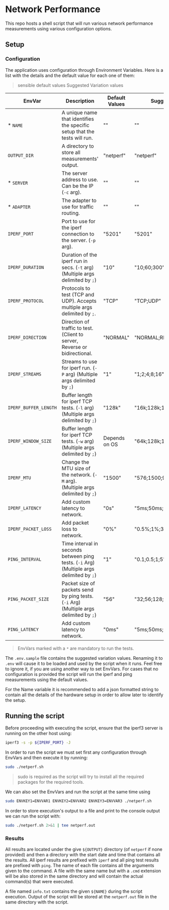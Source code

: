 # Network Performance

This repo hosts a shell script that will run various network performance measurements using various configuration 
options.

## Setup

### Configuration

The application uses configuration through Environment Variables. Here is a list with the details and the default
value for each one of them:

> sensible default values
> Suggested Variation values

| EnvVar                | Description                                                                              | Default Values | Suggested Variation Values          |
|-----------------------|------------------------------------------------------------------------------------------|----------------|-------------------------------------|
| * `NAME`              | A unique name that identifies the specific setup that the tests will run.                | ""             | ""                                  |
| `OUTPUT_DIR`          | A directory to store all measurements' output.                                           | "netperf"      | "netperf"                           |
| * `SERVER`            | The server address to use. Can be the IP (`-c` arg).                                     | ""             | ""                                  |
| * `ADAPTER`           | The adapter to use for traffic routing.                                                  | ""             | ""                                  |
| `IPERF_PORT`          | Port to use for the iperf connection to the server. (`-p` arg).                          | "5201"         | "5201"                              |
| `IPERF_DURATION`      | Duration of the iperf run in secs. (`-t` arg) (Multiple args delimited by `;`)           | "10"           | "10;60;300"                         |
| `IPERF_PROTOCOL`      | Protocols to test (TCP and UDP). Accepts multiple args delimited by `;`.                 | "TCP"          | "TCP;UDP"                           |
| `IPERF_DIRECTION`     | Direction of traffic to test. (Client to server, Reverse or bidirectional.               | "NORMAL"       | "NORMAL;REVERSE;BIDIRECTIONAL"      |
| `IPERF_STREAMS`       | Streams to use for iperf run. (`-P` arg) (Multiple args delimited by `;`)                | "1"            | "1;2;4;8;16"                        |
| `IPERF_BUFFER_LENGTH` | Buffer length for iperf TCP tests. (`-l` arg) (Multiple args delimited by `;`)           | "128k"         | "16k;128k;1M"                       |
| `IPERF_WINDOW_SIZE`   | Buffer length for iperf TCP tests. (`-w` arg) (Multiple args delimited by `;`)           | Depends on OS  | "64k;128k;1M"                       |
| `IPERF_MTU`           | Change the MTU size of the network. (`-M` arg). (Multiple args delimited by `;`)         | "1500"         | "576;1500;9000;1472;2000;3000;4000" |
| `IPERF_LATENCY`       | Add custom latency to network.                                                           | "0s"           | "5ms;50ms;100ms"                    |
| `IPERF_PACKET_LOSS`   | Add packet loss to network.                                                              | "0%"           | "0.5%;1%;3%"                        |
| `PING_INTERVAL`       | Time interval in seconds between ping tests. (`-i` Arg) (Multiple args delimited by `;`) | "1"            | "0.1;0.5;1;5"                       |
| `PING_PACKET_SIZE`    | Packet size of packets send by ping tests. (`-i` Arg) (Multiple args delimited by `;`)   | "56"           | "32;56;128;1024;4096"               |
| `PING_LATENCY`        | Add custom latency to network.                                                           | "0ms"          | "5ms;50ms;100ms"                    |

> EnvVars marked with a `*` are mandatory to run the tests.

The `.env.sample` file contains the suggested variation values. Renaming it to `.env` will cause it to be loaded and 
used by the script when it runs. Feel free to ignore it, if you are using another way to set EnvVars. For cases that no 
configuration is provided the script will run the iperf and ping measurements using the default values.

For the Name variable it is recommended to add a json formatted string to contain all the details of the hardware setup 
in order to allow later to identify the setup.

## Running the script

Before proceeding with executing the script, ensure that the iperf3 server is running on the other host using:
```bash
iperf3 -s -p ${IPERF_PORT} -J
```

In order to run the script we must set first any configuration through EnvVars and then execute it by running:
```bash
sudo ./netperf.sh
```

> sudo is required as the script will try to install all the required packages for the required tools.

We can also set the EnvVars and run the script at the same time using
```bash
sudo ENVKEY1=ENVVAR1 ENVKEY2=ENVVAR2 ENVKEY3=ENVVAR3 ./netperf.sh
```

In order to store execution's output to a file and print to the console output we can run the script with:
```bash
sudo ./netperf.sh 2>&1 | tee netperf.out
```

### Results

All results are located under the give `${OUTPUT}` directory (of `netperf` if none provided) and then a directory with 
the start date and time that contains all the results. All iperf results are prefixed with `iperf` and all ping test 
results are prefixed with `ping`. The name of each file contains all the arguments given to the command. A file with 
the same name but with a `.cmd` extension will be also stored in the same directory and will contain the actual 
command(s) that were executed. 

A file named `info.txt` contains the given `${NAME}` during the script execution. Output of the script will be stored 
at the `netperf.out` file in the same directory with the script.
